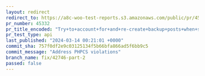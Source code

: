 ```yaml
---
layout: redirect
redirect_to: https://a8c-woo-test-reports.s3.amazonaws.com/public/pr/45332/api/index.html
pr_number: 45332
pr_title_encoded: "Try+to+account+for+and+re-create+backup+posts+when+syncing+orders"
pr_test_type: api
last_published: "2024-03-14 00:21:01 +0000"
commit_sha: 757f0df2e9c03125134f5b66bfa866ad5f6bb9c5
commit_message: "Address PHPCS violations"
branch_name: fix/42746-part-2
passed: false
---
```

